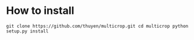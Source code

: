# How to install

`
git clone https://github.com/thuyen/multicrop.git
cd multicrop
python setup.py install
`
